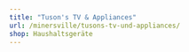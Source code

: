 ```yaml
---
title: "Tuson's TV & Appliances"
url: /minersville/tusons-tv-und-appliances/
shop: Haushaltsgeräte
---
```

